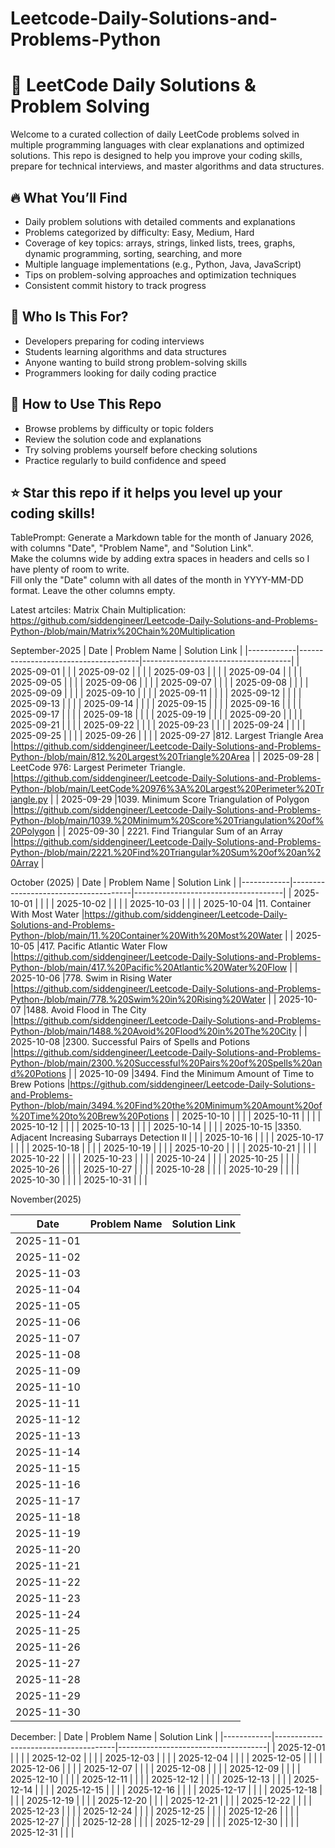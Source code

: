 # Leetcode-Daily-Solutions-and-Problems-Python

# 🧩 LeetCode Daily Solutions & Problem Solving

Welcome to a curated collection of daily LeetCode problems solved in multiple programming languages with clear explanations and optimized solutions. This repo is designed to help you improve your coding skills, prepare for technical interviews, and master algorithms and data structures.

## 🔥 What You’ll Find

- Daily problem solutions with detailed comments and explanations
- Problems categorized by difficulty: Easy, Medium, Hard
- Coverage of key topics: arrays, strings, linked lists, trees, graphs, dynamic programming, sorting, searching, and more
- Multiple language implementations (e.g., Python, Java, JavaScript)
- Tips on problem-solving approaches and optimization techniques
- Consistent commit history to track progress

## 🎯 Who Is This For?

- Developers preparing for coding interviews
- Students learning algorithms and data structures
- Anyone wanting to build strong problem-solving skills
- Programmers looking for daily coding practice

## 📅 How to Use This Repo

- Browse problems by difficulty or topic folders
- Review the solution code and explanations
- Try solving problems yourself before checking solutions
- Practice regularly to build confidence and speed

## ⭐ Star this repo if it helps you level up your coding skills!

TablePrompt:
Generate a Markdown table for the month of January 2026, with columns "Date", "Problem Name", and "Solution Link".  
Make the columns wide by adding extra spaces in headers and cells so I have plenty of room to write.  
Fill only the "Date" column with all dates of the month in YYYY-MM-DD format. Leave the other columns empty.

Latest artciles:
Matrix Chain Multiplication: https://github.com/siddengineer/Leetcode-Daily-Solutions-and-Problems-Python-/blob/main/Matrix%20Chain%20Multiplication



September-2025
| Date       | Problem Name                           | Solution Link                     |
|------------|--------------------------------------|-------------------------------------|
| 2025-09-01 |                        |
| 2025-09-02 |                                      |                                     |
| 2025-09-03 |                                      |                                     |
| 2025-09-04 |                                      |                                     |
| 2025-09-05 |                                      |                                     |
| 2025-09-06 |                                      |                                     |
| 2025-09-07 |                                      |                                     |
| 2025-09-08 |                                      |                                     |
| 2025-09-09 |                                      |                                     |
| 2025-09-10 |                                      |                                     |
| 2025-09-11 |                                      |                                     |
| 2025-09-12 |                                      |                                     |
| 2025-09-13 |                                      |                                     |
| 2025-09-14 |                                      |                                     |
| 2025-09-15 |                                      |                                     |
| 2025-09-16 |                                      |                                     |
| 2025-09-17 |                                      |                                     |
| 2025-09-18 |                                      |                                     |
| 2025-09-19 |                                      |                                     |
| 2025-09-20 |                                      |                                     |
| 2025-09-21 |                                      |                                     |
| 2025-09-22 |                                      |                                     |
| 2025-09-23 |                                      |                                     |
| 2025-09-24 |                                      |                                     |
| 2025-09-25 |                                      |                                     |
| 2025-09-26 |                                      |                                     |
| 2025-09-27 |812. Largest Triangle Area                                      |https://github.com/siddengineer/Leetcode-Daily-Solutions-and-Problems-Python-/blob/main/812.%20Largest%20Triangle%20Area                                     |
| 2025-09-28 | LeetCode 976: Largest Perimeter Triangle.                                     |https://github.com/siddengineer/Leetcode-Daily-Solutions-and-Problems-Python-/blob/main/LeetCode%20976%3A%20Largest%20Perimeter%20Triangle.py                                     |
| 2025-09-29 |1039. Minimum Score Triangulation of Polygon                                      |https://github.com/siddengineer/Leetcode-Daily-Solutions-and-Problems-Python-/blob/main/1039.%20Minimum%20Score%20Triangulation%20of%20Polygon                                     |
| 2025-09-30 | 2221. Find Triangular Sum of an Array                                     |https://github.com/siddengineer/Leetcode-Daily-Solutions-and-Problems-Python-/blob/main/2221.%20Find%20Triangular%20Sum%20of%20an%20Array                                     |

October (2025)
| Date       | Problem Name                           | Solution Link                         |
|------------|--------------------------------------|-------------------------------------|
| 2025-10-01 |                                      |                                     |
| 2025-10-02 |                                      |                                     |
| 2025-10-03 |                                      |                                     |
| 2025-10-04 |11. Container With Most Water                                      |https://github.com/siddengineer/Leetcode-Daily-Solutions-and-Problems-Python-/blob/main/11.%20Container%20With%20Most%20Water                                     |
| 2025-10-05 |417. Pacific Atlantic Water Flow                                      |https://github.com/siddengineer/Leetcode-Daily-Solutions-and-Problems-Python-/blob/main/417.%20Pacific%20Atlantic%20Water%20Flow                                     |
| 2025-10-06 |778. Swim in Rising Water                                      |https://github.com/siddengineer/Leetcode-Daily-Solutions-and-Problems-Python-/blob/main/778.%20Swim%20in%20Rising%20Water                                     |
| 2025-10-07 |1488. Avoid Flood in The City                                      |https://github.com/siddengineer/Leetcode-Daily-Solutions-and-Problems-Python-/blob/main/1488.%20Avoid%20Flood%20in%20The%20City                                     |
| 2025-10-08 |2300. Successful Pairs of Spells and Potions                                      |https://github.com/siddengineer/Leetcode-Daily-Solutions-and-Problems-Python-/blob/main/2300.%20Successful%20Pairs%20of%20Spells%20and%20Potions                                     |
| 2025-10-09 |3494. Find the Minimum Amount of Time to Brew Potions                                      |https://github.com/siddengineer/Leetcode-Daily-Solutions-and-Problems-Python-/blob/main/3494.%20Find%20the%20Minimum%20Amount%20of%20Time%20to%20Brew%20Potions                                     |
| 2025-10-10 |                                      |                                     |
| 2025-10-11 |                                      |                                     |
| 2025-10-12 |                                      |                                     |
| 2025-10-13 |                                      |                                     |
| 2025-10-14 |                                      |                                     |
| 2025-10-15 |3350. Adjacent Increasing Subarrays Detection II                                      |                                     |
| 2025-10-16 |                                      |                                     |
| 2025-10-17 |                                      |                                     |
| 2025-10-18 |                                      |                                     |
| 2025-10-19 |                                      |                                     |
| 2025-10-20 |                                      |                                     |
| 2025-10-21 |                                      |                                     |
| 2025-10-22 |                                      |                                     |
| 2025-10-23 |                                      |                                     |
| 2025-10-24 |                                      |                                     |
| 2025-10-25 |                                      |                                     |
| 2025-10-26 |                                      |                                     |
| 2025-10-27 |                                      |                                     |
| 2025-10-28 |                                      |                                     |
| 2025-10-29 |                                      |                                     |
| 2025-10-30 |                                      |                                     |
| 2025-10-31 |                                      |                                     |

November(2025)

| Date       | Problem Name                           | Solution Link                         |
|------------|--------------------------------------|-------------------------------------|
| 2025-11-01 |                                      |                                     |
| 2025-11-02 |                                      |                                     |
| 2025-11-03 |                                      |                                     |
| 2025-11-04 |                                      |                                     |
| 2025-11-05 |                                      |                                     |
| 2025-11-06 |                                      |                                     |
| 2025-11-07 |                                      |                                     |
| 2025-11-08 |                                      |                                     |
| 2025-11-09 |                                      |                                     |
| 2025-11-10 |                                      |                                     |
| 2025-11-11 |                                      |                                     |
| 2025-11-12 |                                      |                                     |
| 2025-11-13 |                                      |                                     |
| 2025-11-14 |                                      |                                     |
| 2025-11-15 |                                      |                                     |
| 2025-11-16 |                                      |                                     |
| 2025-11-17 |                                      |                                     |
| 2025-11-18 |                                      |                                     |
| 2025-11-19 |                                      |                                     |
| 2025-11-20 |                                      |                                     |
| 2025-11-21 |                                      |                                     |
| 2025-11-22 |                                      |                                     |
| 2025-11-23 |                                      |                                     |
| 2025-11-24 |                                      |                                     |
| 2025-11-25 |                                      |                                     |
| 2025-11-26 |                                      |                                     |
| 2025-11-27 |                                      |                                     |
| 2025-11-28 |                                      |                                     |
| 2025-11-29 |                                      |                                     |
| 2025-11-30 |                                      |                                     |

December:
| Date       | Problem Name                           | Solution Link                         |
|------------|--------------------------------------|-------------------------------------|
| 2025-12-01 |                                      |                                     |
| 2025-12-02 |                                      |                                     |
| 2025-12-03 |                                      |                                     |
| 2025-12-04 |                                      |                                     |
| 2025-12-05 |                                      |                                     |
| 2025-12-06 |                                      |                                     |
| 2025-12-07 |                                      |                                     |
| 2025-12-08 |                                      |                                     |
| 2025-12-09 |                                      |                                     |
| 2025-12-10 |                                      |                                     |
| 2025-12-11 |                                      |                                     |
| 2025-12-12 |                                      |                                     |
| 2025-12-13 |                                      |                                     |
| 2025-12-14 |                                      |                                     |
| 2025-12-15 |                                      |                                     |
| 2025-12-16 |                                      |                                     |
| 2025-12-17 |                                      |                                     |
| 2025-12-18 |                                      |                                     |
| 2025-12-19 |                                      |                                     |
| 2025-12-20 |                                      |                                     |
| 2025-12-21 |                                      |                                     |
| 2025-12-22 |                                      |                                     |
| 2025-12-23 |                                      |                                     |
| 2025-12-24 |                                      |                                     |
| 2025-12-25 |                                      |                                     |
| 2025-12-26 |                                      |                                     |
| 2025-12-27 |                                      |                                     |
| 2025-12-28 |                                      |                                     |
| 2025-12-29 |                                      |                                     |
| 2025-12-30 |                                      |                                     |
| 2025-12-31 |                                      |                                     |












